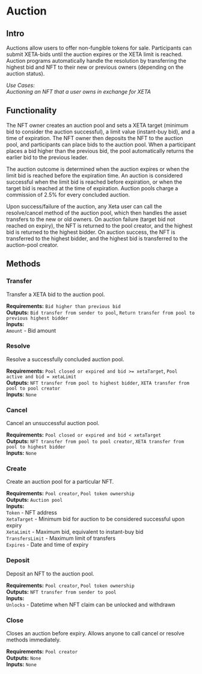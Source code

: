 # Auction

## Intro
Auctions allow users to offer non-fungible tokens for sale. Participants can submit XETA-bids until the auction expires or the XETA limit is reached. Auction programs automatically handle the resolution by transferring the highest bid and NFT to their new or previous owners (depending on the auction status).

*Use Cases:  
Auctioning an NFT that a user owns in exchange for XETA*

## Functionality
The NFT owner creates an auction pool and sets a XETA target (minimum bid to consider the auction successful), a limit value (instant-buy bid), and a time of expiration. The NFT owner then deposits the NFT to the auction pool, and participants can place bids to the auction pool. When a participant places a bid higher than the previous bid, the pool automatically returns the earlier bid to the previous leader.

The auction outcome is determined when the auction expires or when the limit bid is reached before the expiration time. An auction is considered successful when the limit bid is reached before expiration, or when the target bid is reached at the time of expiration. Auction pools charge a commission of 2.5% for every concluded auction.

Upon success/failure of the auction, any Xeta user can call the resolve/cancel method of the auction pool, which then handles the asset transfers to the new or old owners. On auction failure (target bid not reached on expiry), the NFT is returned to the pool creator, and the highest bid is returned to the highest bidder. On auction success, the NFT is transferred to the highest bidder, and the highest bid is transferred to the auction-pool creator.

## Methods

### Transfer
Transfer a XETA bid to the auction pool.

**Requirements:** `Bid higher than previous bid`  
**Outputs:** `Bid transfer from sender to pool`, `Return transfer from pool to previous highest bidder`  
**Inputs:**  
`Amount` - Bid amount    

### Resolve
Resolve a successfully concluded auction pool.

**Requirements:** `Pool closed or expired and bid >= xetaTarget`, `Pool active and bid = xetaLimit`  
**Outputs:** `NFT transfer from pool to highest bidder`, `XETA transfer from pool to pool creator`  
**Inputs:** `None`  

### Cancel
Cancel an unsuccessful auction pool.

**Requirements:** `Pool closed or expired and bid < xetaTarget`  
**Outputs:** `NFT transfer from pool to pool creator`, `XETA transfer from pool to highest bidder`  
**Inputs:** `None`  

### Create
Create an auction pool for a particular NFT.

**Requirements:** `Pool creator`, `Pool token ownership`  
**Outputs:** `Auction pool`  
**Inputs:**  
`Token` - NFT address  
`XetaTarget` - Minimum bid for auction to be considered successful upon expiry  
`XetaLimit` - Maximum bid, equivalent to instant-buy bid  
`TransfersLimit` - Maximum limit of transfers  
`Expires` - Date and time of expiry  

### Deposit
Deposit an NFT to the auction pool.

**Requirements:** `Pool creator`, `Pool token ownership`  
**Outputs:** `NFT transfer from sender to pool`  
**Inputs:**  
`Unlocks` - Datetime when NFT claim can be unlocked and withdrawn

### Close
Closes an auction before expiry. Allows anyone to call cancel or resolve methods immediately.

**Requirements:** `Pool creator`  
**Outputs:** `None`  
**Inputs:** `None`  

<div style="page-break-after: always; visibility: hidden">\pagebreak</div>